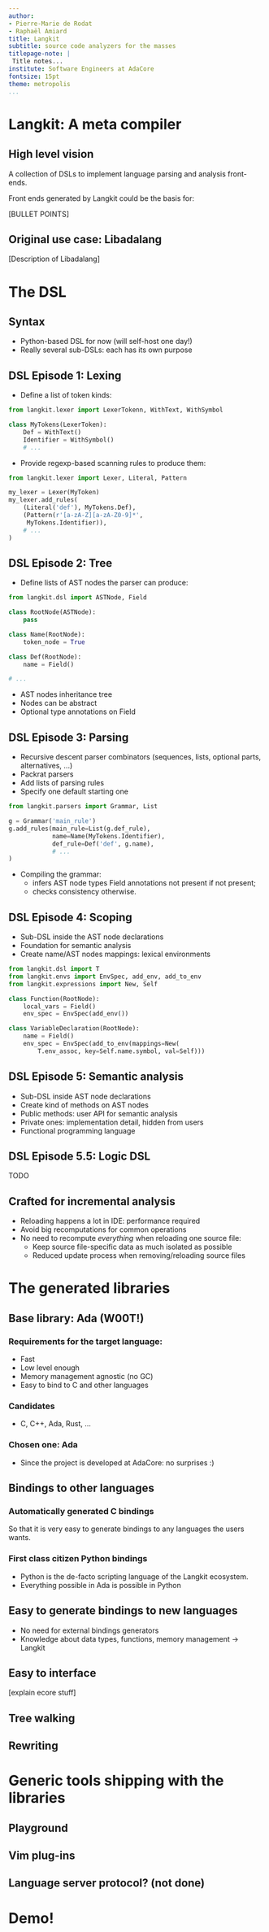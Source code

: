 ```yaml
---
author:
- Pierre-Marie de Rodat
- Raphaël Amiard
title: Langkit
subtitle: source code analyzers for the masses
titlepage-note: |
 Title notes...
institute: Software Engineers at AdaCore
fontsize: 15pt
theme: metropolis
...
```


# Langkit: A meta compiler

## High level vision

A collection of DSLs to implement language parsing and analysis front-ends.

Front ends generated by Langkit could be the basis for:

[BULLET POINTS]

## Original use case: Libadalang

[Description of Libadalang]

# The DSL

## Syntax

* Python-based DSL for now (will self-host one day!)
* Really several sub-DSLs: each has its own purpose

## DSL Episode 1: Lexing

* Define a list of token kinds:

```python
from langkit.lexer import LexerTokenn, WithText, WithSymbol

class MyTokens(LexerToken):
    Def = WithText()
    Identifier = WithSymbol()
    # ...
```

* Provide regexp-based scanning rules to produce them:

```python
from langkit.lexer import Lexer, Literal, Pattern

my_lexer = Lexer(MyToken)
my_lexer.add_rules(
    (Literal('def'), MyTokens.Def),
    (Pattern(r'[a-zA-Z][a-zA-Z0-9]*',
     MyTokens.Identifier)),
    # ...
)
```

## DSL Episode 2: Tree

* Define lists of AST nodes the parser can produce:

```python
from langkit.dsl import ASTNode, Field

class RootNode(ASTNode):
    pass

class Name(RootNode):
    token_node = True

class Def(RootNode):
    name = Field()

# ...
```

* AST nodes inheritance tree
* Nodes can be abstract
* Optional type annotations on Field

## DSL Episode 3: Parsing

* Recursive descent parser combinators (sequences, lists, optional parts,
  alternatives, ...)
* Packrat parsers
* Add lists of parsing rules
* Specify one default starting one

```python
from langkit.parsers import Grammar, List

g = Grammar('main_rule')
g.add_rules(main_rule=List(g.def_rule),
            name=Name(MyTokens.Identifier),
            def_rule=Def('def', g.name),
            # ...
)
```

* Compiling the grammar:
    - infers AST node types Field annotations not present if not present;
    - checks consistency otherwise.

## DSL Episode 4: Scoping

* Sub-DSL inside the AST node declarations
* Foundation for semantic analysis
* Create name/AST nodes mappings: lexical environments

```python
from langkit.dsl import T
from langkit.envs import EnvSpec, add_env, add_to_env
from langkit.expressions import New, Self

class Function(RootNode):
    local_vars = Field()
    env_spec = EnvSpec(add_env())

class VariableDeclaration(RootNode):
    name = Field()
    env_spec = EnvSpec(add_to_env(mappings=New(
        T.env_assoc, key=Self.name.symbol, val=Self)))
```

## DSL Episode 5: Semantic analysis

* Sub-DSL inside AST node declarations
* Create kind of methods on AST nodes
* Public methods: user API for semantic analysis
* Private ones: implementation detail, hidden from users
* Functional programming language

## DSL Episode 5.5: Logic DSL

TODO

## Crafted for incremental analysis

* Reloading happens a lot in IDE: performance required
* Avoid big recomputations for common operations
* No need to recompute *everything* when reloading one source file:
  * Keep source file-specific data as much isolated as possible
  * Reduced update process when removing/reloading source files

# The generated libraries

## Base library: Ada (W00T!)

### Requirements for the target language:

- Fast
- Low level enough
- Memory management agnostic (no GC)
- Easy to bind to C and other languages

### Candidates

- C, C++, Ada, Rust, ... 

### Chosen one: Ada

- Since the project is developed at AdaCore: no surprises :)

## Bindings to other languages

### Automatically generated C bindings

So that it is very easy to generate bindings to any languages the users wants.

### First class citizen Python bindings

- Python is the de-facto scripting language of the Langkit ecosystem.
- Everything possible in Ada is possible in Python

## Easy to generate bindings to new languages

- No need for external bindings generators
- Knowledge about data types, functions, memory management -> Langkit

## Easy to interface
[explain ecore stuff]

## Tree walking
## Rewriting

# Generic tools shipping with the libraries
## Playground
## Vim plug-ins
## Language server protocol? (not done)

# Demo!
